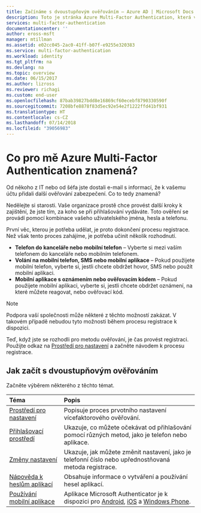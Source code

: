 ```yaml
---
title: Začínáme s dvoustupňovým ověřováním – Azure AD | Microsoft Docs
description: Toto je stránka Azure Multi-Factor Authentication, která vašim koncovým uživatelům pomůže v začátcích se službou Azure Multi-Factor Authentication.
services: multi-factor-authentication
documentationcenter: ''
author: eross-msft
manager: mtillman
ms.assetid: e02cc045-2ac0-41ff-b07f-e9255e320383
ms.service: multi-factor-authentication
ms.workload: identity
ms.tgt_pltfrm: na
ms.devlang: na
ms.topic: overview
ms.date: 06/15/2017
ms.author: lizross
ms.reviewer: richagi
ms.custom: end-user
ms.openlocfilehash: 87bab39827bdd8e16869cf60ecebf8790330590f
ms.sourcegitcommit: 7208bfe8878f83d5ec92e54e2f1222ffd41bf931
ms.translationtype: HT
ms.contentlocale: cs-CZ
ms.lasthandoff: 07/14/2018
ms.locfileid: "39056983"
---
```

# <a name="what-does-azure-multi-factor-authentication-mean-for-me"></a>Co pro mě Azure Multi-Factor Authentication znamená?
Od někoho z IT nebo od šéfa jste dostali e-mail s informací, že k vašemu účtu přidali další ověřování zabezpečení.  Co to tedy znamená?

Nedělejte si starosti. Vaše organizace prostě chce provést další kroky k zajištění, že jste tím, za koho se při přihlašování vydáváte. Toto ověření se provádí pomocí kombinace vašeho uživatelského jména, hesla a telefonu.  

První věc, kterou je potřeba udělat, je proto dokončení procesu registrace.  Než však tento proces zahájíme, je potřeba učinit několik rozhodnutí.

* **Telefon do kanceláře nebo mobilní telefon** – Vyberte si mezi vaším telefonem do kanceláře nebo mobilním telefonem.
* **Volání na mobilní telefon, SMS nebo mobilní aplikace** – Pokud použijete mobilní telefon, vyberte si, jestli chcete obdržet hovor, SMS nebo použít mobilní aplikaci.
* **Mobilní aplikace s oznámením nebo ověřovacím kódem** – Pokud použijete mobilní aplikaci, vyberte si, jestli chcete obdržet oznámení, na které můžete reagovat, nebo ověřovací kód.

> [!NOTE]
> Podpora vaší společnosti může některé z těchto možností zakázat.  V takovém případě nebudou tyto možnosti během procesu registrace k dispozici.  

Teď, když jste se rozhodli pro metodu ověřování, je čas provést registraci. Použijte odkaz na [Prostředí pro nastavení](multi-factor-authentication-end-user-first-time.md) a začněte návodem k procesu registrace.

## <a name="how-to-get-going-with-two-step-verification"></a>Jak začít s dvoustupňovým ověřováním
Začněte výběrem některého z těchto témat.

| Téma | Popis |
|:--- |:--- |
| [Prostředí pro nastavení](multi-factor-authentication-end-user-first-time.md) |Popisuje proces prvotního nastavení vícefaktorového ověřování. |
| [Přihlašovací prostředí](multi-factor-authentication-end-user-signin.md) |Ukazuje, co můžete očekávat od přihlašování pomocí různých metod, jako je telefon nebo aplikace. |
| [Změny nastavení](multi-factor-authentication-end-user-manage-settings.md) |Ukazuje, jak můžete změnit nastavení, jako je telefonní číslo nebo upřednostňovaná metoda registrace. |
| [Nápověda k heslům aplikací](multi-factor-authentication-end-user-app-passwords.md) |Obsahuje informace o vytváření a používání hesel aplikací. |
| [Používání mobilní aplikace](microsoft-authenticator-app-how-to.md) |Aplikace Microsoft Authenticator je k dispozici pro [Android](https://go.microsoft.com/fwlink/?linkid=866594), [iOS](https://go.microsoft.com/fwlink/?linkid=866594) a [Windows Phone](http://go.microsoft.com/fwlink/?Linkid=825071). |
